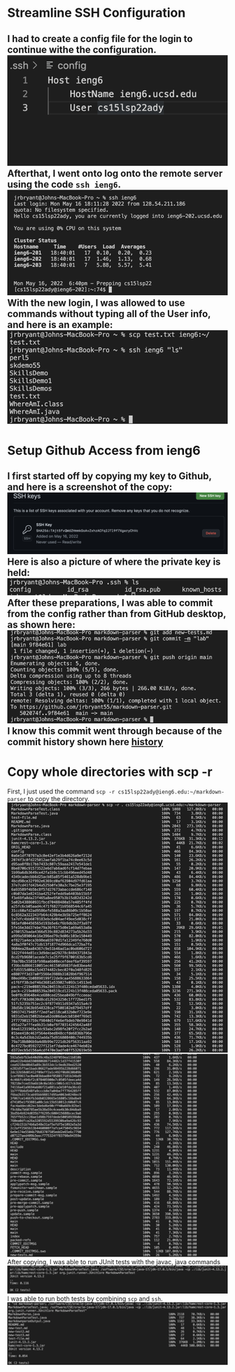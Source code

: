 # Streamline SSH Configuration
I had to create a config file for the login to continue withe the configuration.
![](Editsshconfig.png)
Afterthat, I went onto log onto the remote server using the code `ssh ieng6`.
![](LoginWithConfig.png)
With the new login, I was allowed to use commands without typing all of the User info, and here is an example:
![](CopyInConfig.png)
---
# Setup Github Access from ieng6
I first started off by copying my key to Github, and here is a screenshot of the copy:
![](GithubKey.png)
Here is also a picture of where the private key is held:
![](PrivateKey.png)
After these preparations, I was able to commit from the config rather than from GitHub desktop, as shown here:
![](GitHubCommitInConfig.png)
I know this commit went through because of the commit history shown here [history](https://github.com/nidhidhamnani/markdown-parser/compare/main...jrbryant55:main)
---
# Copy whole directories with scp -r
First, I just used the command `scp -r cs15lsp22ady@ieng6.edu:~/markdown-parser` to copy the directory.
![](scp-r1.png)
![](scp-r2.png)
After copying, I was able to run JUnit tests with the javac, java commands
![](JUnitTest.png)
I was able to run both tests by combining `scp` and `ssh`.
![](JUnitTest2.png)